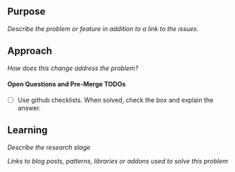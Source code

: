 ## Purpose

_Describe the problem or feature in addition to a link to the issues._

## Approach

_How does this change address the problem?_

#### Open Questions and Pre-Merge TODOs

- [ ] Use github checklists. When solved, check the box and explain the answer.

## Learning

_Describe the research stage_

_Links to blog posts, patterns, libraries or addons used to solve this problem_
